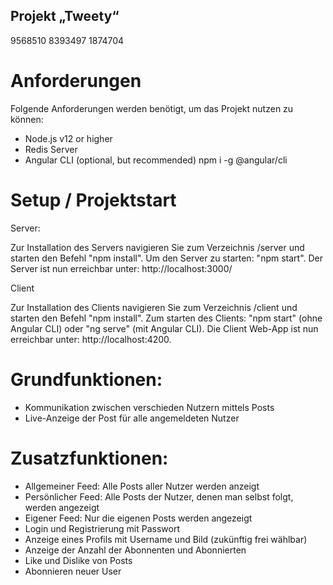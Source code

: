 ## Projekt „Tweety“
9568510 8393497 1874704

# Anforderungen

Folgende Anforderungen werden benötigt, um das Projekt nutzen zu können:

- Node.js v12 or higher
- Redis Server
- Angular CLI (optional, but recommended) npm i -g @angular/cli

# Setup / Projektstart
Server:

Zur Installation des Servers navigieren Sie zum Verzeichnis /server und starten den Befehl "npm install".
Um den Server zu starten: "npm start".
Der Server ist nun erreichbar unter: http://localhost:3000/

Client

Zur Installation des Clients navigieren Sie zum Verzeichnis /client und starten den Befehl "npm install".
Zum starten des Clients: "npm start" (ohne Angular CLI) oder "ng serve" (mit Angular CLI).
Die Client Web-App ist nun erreichbar unter: http://localhost:4200.

# Grundfunktionen:
-	Kommunikation zwischen verschieden Nutzern mittels Posts
-	Live-Anzeige der Post für alle angemeldeten Nutzer
# Zusatzfunktionen:
-	Allgemeiner Feed: Alle Posts aller Nutzer werden anzeigt
-	Persönlicher Feed: Alle Posts der Nutzer, denen man selbst folgt, werden angezeigt
-	Eigener Feed: Nur die eigenen Posts werden angezeigt
-	Login und Registrierung mit Passwort
-	Anzeige eines Profils mit Username und Bild (zukünftig frei wählbar)
-	Anzeige der Anzahl der Abonnenten und Abonnierten
-	Like und Dislike von Posts
-	Abonnieren neuer User
